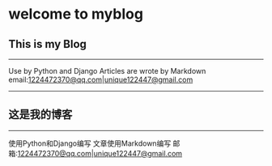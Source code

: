 # welcome to myblog

## This is my Blog

-----
Use by Python and Django
Articles are wrote by Markdown
email:1224472370@qq.com|unique122447@gmail.com

-----

## 这是我的博客

-----
使用Python和Django编写
文章使用Markdown编写
邮箱:1224472370@qq.com|unique122447@gmail.com

